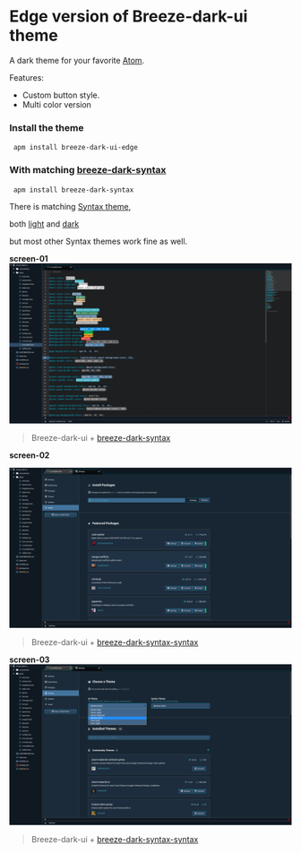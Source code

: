 Edge version of Breeze-dark-ui theme
==============
 A dark theme for your favorite [Atom](http://atom.io).

 Features:

   * Custom button style.
   * Multi color version

   ### Install the theme

   ```shell
    apm install breeze-dark-ui-edge
   ```
   ### With matching [breeze-dark-syntax](https://atom.io/themes/breeze-dark-syntax)
   ```shell
    apm install breeze-dark-syntax
   ```

   There is matching [Syntax theme](https://atom.io/themes/breeze-dark-syntax),

   both [light](https://atom.io/themes/breeze-light-syntax) and [dark](https://atom.io/themes/breeze-dark-syntax)

   but most other Syntax themes work fine as well.

   **screen-01**
   ![breeze-dark-ui + breeze-dark-syntax](/screenshoots/screen-01.png?raw=true "breeze-dark-syntax")
   > Breeze-dark-ui + [breeze-dark-syntax](https://atom.io/themes/breeze-dark-syntax)

   **screen-02**

   ![breeze-dark-ui + breeze-dark-syntax](/screenshoots/screen-02.png?raw=true "breeze-dark-syntax")
   > Breeze-dark-ui + [breeze-dark-syntax-syntax](https://atom.io/themes/breeze-dark-syntax)

   **screen-03**
   ![breeze-dark-ui + breeze-dark-syntax](/screenshoots/screen-03.png?raw=true "breeze-dark-syntax")
   > Breeze-dark-ui + [breeze-dark-syntax-syntax](https://atom.io/themes/breeze-dark-syntax)
